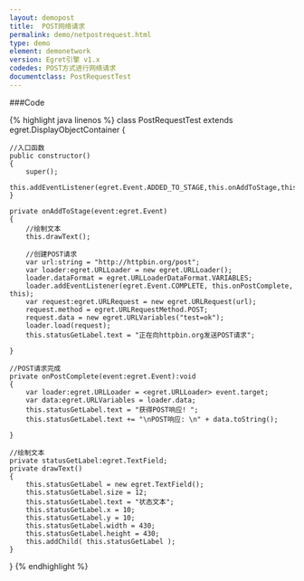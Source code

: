 ```yaml
---
layout: demopost
title:  POST网络请求
permalink: demo/netpostrequest.html
type: demo
element: demonetwork
version: Egret引擎 v1.x
codedes: POST方式进行网络请求
documentclass: PostRequestTest
---
```


###Code

{% highlight java linenos %}
class PostRequestTest extends egret.DisplayObjectContainer
{

    //入口函数
    public constructor()
    {
        super();
        this.addEventListener(egret.Event.ADDED_TO_STAGE,this.onAddToStage,this);
    }

    private onAddToStage(event:egret.Event)
    {
        //绘制文本
        this.drawText();

        //创建POST请求
        var url:string = "http://httpbin.org/post";
        var loader:egret.URLLoader = new egret.URLLoader();
        loader.dataFormat = egret.URLLoaderDataFormat.VARIABLES;
        loader.addEventListener(egret.Event.COMPLETE, this.onPostComplete, this);
        var request:egret.URLRequest = new egret.URLRequest(url);
        request.method = egret.URLRequestMethod.POST;
        request.data = new egret.URLVariables("test=ok");
        loader.load(request);
        this.statusGetLabel.text = "正在向httpbin.org发送POST请求";

    }

    //POST请求完成
    private onPostComplete(event:egret.Event):void
    {
        var loader:egret.URLLoader = <egret.URLLoader> event.target;
        var data:egret.URLVariables = loader.data;
        this.statusGetLabel.text = "获得POST响应! ";
        this.statusGetLabel.text += "\nPOST响应: \n" + data.toString();

    }

    //绘制文本
    private statusGetLabel:egret.TextField;
    private drawText()
    {
        this.statusGetLabel = new egret.TextField();
        this.statusGetLabel.size = 12;
        this.statusGetLabel.text = "状态文本";
        this.statusGetLabel.x = 10;
        this.statusGetLabel.y = 10;
        this.statusGetLabel.width = 430;
        this.statusGetLabel.height = 430;
        this.addChild( this.statusGetLabel );
    }

}
{% endhighlight %}